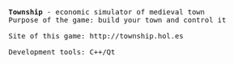 <pre><b>Township</b> - economic simulator of medieval town 
Purpose of the game: build your town and control it

Site of this game: http://township.hol.es

Development tools: C++/Qt
<pre>
